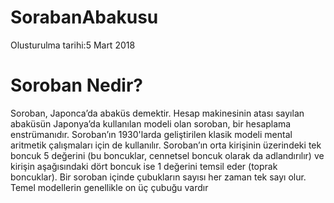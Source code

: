 # SorabanAbakusu
Olusturulma tarihi:‎5 ‎Mart ‎2018
# Soroban Nedir?
Soroban, Japonca’da abaküs demektir. Hesap makinesinin atası sayılan abaküsün Japonya’da kullanılan modeli olan soroban, bir hesaplama enstrümanıdır. Soroban’ın 1930'larda geliştirilen klasik modeli mental aritmetik çalışmaları için de kullanılır.
Soroban’ın orta kirişinin üzerindeki tek boncuk 5 değerini (bu boncuklar, cennetsel boncuk olarak da adlandırılır) ve kirişin aşağısındaki dört boncuk ise 1 değerini temsil eder (toprak boncuklar). Bir soroban içinde çubukların sayısı her zaman tek sayı olur. Temel modellerin genellikle on üç çubuğu vardır

